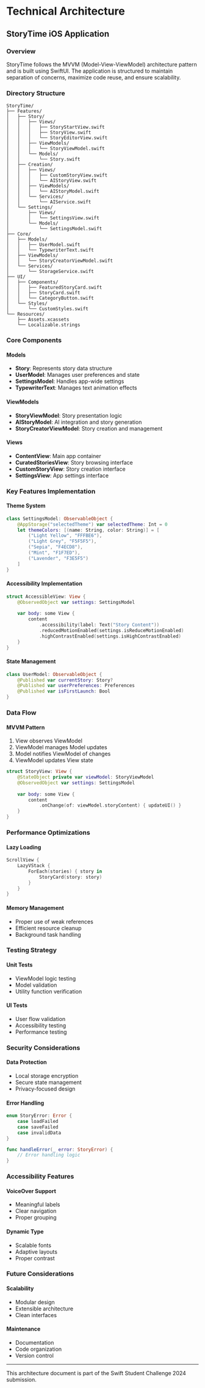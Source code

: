 # Technical Architecture
## StoryTime iOS Application

### Overview
StoryTime follows the MVVM (Model-View-ViewModel) architecture pattern and is built using SwiftUI. The application is structured to maintain separation of concerns, maximize code reuse, and ensure scalability.

### Directory Structure
```
StoryTime/
├── Features/
│   ├── Story/
│   │   ├── Views/
│   │   │   ├── StoryStartView.swift
│   │   │   ├── StoryView.swift
│   │   │   └── StoryEditorView.swift
│   │   ├── ViewModels/
│   │   │   └── StoryViewModel.swift
│   │   └── Models/
│   │       └── Story.swift
│   ├── Creation/
│   │   ├── Views/
│   │   │   ├── CustomStoryView.swift
│   │   │   └── AIStoryView.swift
│   │   ├── ViewModels/
│   │   │   └── AIStoryModel.swift
│   │   └── Services/
│   │       └── AIService.swift
│   └── Settings/
│       ├── Views/
│       │   └── SettingsView.swift
│       └── Models/
│           └── SettingsModel.swift
├── Core/
│   ├── Models/
│   │   ├── UserModel.swift
│   │   └── TypewriterText.swift
│   ├── ViewModels/
│   │   └── StoryCreatorViewModel.swift
│   └── Services/
│       └── StorageService.swift
├── UI/
│   ├── Components/
│   │   ├── FeaturedStoryCard.swift
│   │   ├── StoryCard.swift
│   │   └── CategoryButton.swift
│   └── Styles/
│       └── CustomStyles.swift
└── Resources/
    ├── Assets.xcassets
    └── Localizable.strings
```

### Core Components

#### Models
- **Story**: Represents story data structure
- **UserModel**: Manages user preferences and state
- **SettingsModel**: Handles app-wide settings
- **TypewriterText**: Manages text animation effects

#### ViewModels
- **StoryViewModel**: Story presentation logic
- **AIStoryModel**: AI integration and story generation
- **StoryCreatorViewModel**: Story creation and management

#### Views
- **ContentView**: Main app container
- **CuratedStoriesView**: Story browsing interface
- **CustomStoryView**: Story creation interface
- **SettingsView**: App settings interface

### Key Features Implementation

#### Theme System
```swift
class SettingsModel: ObservableObject {
    @AppStorage("selectedTheme") var selectedTheme: Int = 0
    let themeColors: [(name: String, color: String)] = [
        ("Light Yellow", "FFFBE6"),
        ("Light Grey", "F5F5F5"),
        ("Sepia", "F4ECD8"),
        ("Mint", "F1F7ED"),
        ("Lavender", "F3E5F5")
    ]
}
```

#### Accessibility Implementation
```swift
struct AccessibleView: View {
    @ObservedObject var settings: SettingsModel
    
    var body: some View {
        content
            .accessibility(label: Text("Story Content"))
            .reducedMotionEnabled(settings.isReduceMotionEnabled)
            .highContrastEnabled(settings.isHighContrastEnabled)
    }
}
```

#### State Management
```swift
class UserModel: ObservableObject {
    @Published var currentStory: Story?
    @Published var userPreferences: Preferences
    @Published var isFirstLaunch: Bool
}
```

### Data Flow

#### MVVM Pattern
1. View observes ViewModel
2. ViewModel manages Model updates
3. Model notifies ViewModel of changes
4. ViewModel updates View state

```swift
struct StoryView: View {
    @StateObject private var viewModel: StoryViewModel
    @ObservedObject var settings: SettingsModel
    
    var body: some View {
        content
            .onChange(of: viewModel.storyContent) { updateUI() }
    }
}
```

### Performance Optimizations

#### Lazy Loading
```swift
ScrollView {
    LazyVStack {
        ForEach(stories) { story in
            StoryCard(story: story)
        }
    }
}
```

#### Memory Management
- Proper use of weak references
- Efficient resource cleanup
- Background task handling

### Testing Strategy

#### Unit Tests
- ViewModel logic testing
- Model validation
- Utility function verification

#### UI Tests
- User flow validation
- Accessibility testing
- Performance testing

### Security Considerations

#### Data Protection
- Local storage encryption
- Secure state management
- Privacy-focused design

#### Error Handling
```swift
enum StoryError: Error {
    case loadFailed
    case saveFailed
    case invalidData
}

func handleError(_ error: StoryError) {
    // Error handling logic
}
```

### Accessibility Features

#### VoiceOver Support
- Meaningful labels
- Clear navigation
- Proper grouping

#### Dynamic Type
- Scalable fonts
- Adaptive layouts
- Proper contrast

### Future Considerations

#### Scalability
- Modular design
- Extensible architecture
- Clean interfaces

#### Maintenance
- Documentation
- Code organization
- Version control

---

This architecture document is part of the Swift Student Challenge 2024 submission. 